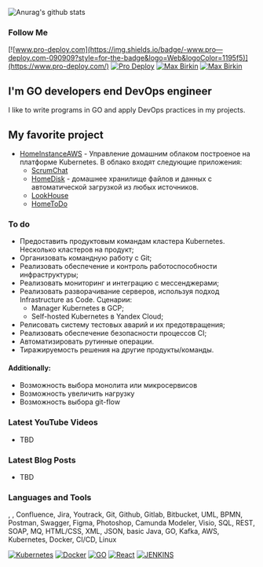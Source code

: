 ![Anurag's github stats](https://github-readme-stats.vercel.app/api?username=pro-deploy&show_icons=true&theme=tokyonight)

### Follow Me

[![www.pro-deploy.com](https://img.shields.io/badge/-www.pro—deploy.com-090909?style=for-the-badge&logo=Web&logoColor=1195f5)](https://www.pro-deploy.com/)
[![Pro Deploy](https://img.shields.io/badge/-Pro_Deploy-090909?style=for-the-badge&logo=Telegram&logoColor=27A0d9)](https://t.me/prodeploy)
[![Max Birkin](https://img.shields.io/badge/-Max_Birkin-090909?style=for-the-badge&logo=Telegram&logoColor=27A0d9)](https://t.me/birkinmax)
[![Max Birkin](https://img.shields.io/badge/-Max_Birkin-090909?style=for-the-badge&logo=Linkedin&logoColor=27A0d9)](https://www.linkedin.com/in/maxbirkin)

## I'm GO developers end DevOps engineer

I like to write programs in GO and apply DevOps practices in my projects.

## My favorite project
* [HomeInstanceAWS](https://github.com/pro-deploy/homeInstance) - Управление домашним облаком построеное на платформе Kubernetes. В облако входят следующие приложения:
  * [ScrumChat](https://github.com/pro-deploy/scrumChat)
  * [HomeDisk](https://github.com/pro-deploy/homeDisk) - домашнее хранилище файлов и данных с автоматической загрузкой из любых источников.
  * [LookHouse](https://github.com/pro-deploy/lookHouse)
  * [HomeToDo](https://github.com/pro-deploy/homeToDo)

### To do
- Предоставить продуктовым командам кластера Kubernetes. Несколько кластеров на продукт;
- Организовать командную работу с Git;
- Реализовать обеспечение и контроль работоспособности инфраструктуры;
- Реализовать мониторинг и интеграцию с мессенджерами;
- Реализовать разворачивание серверов, используя подход Infrastructure as Code. Сценарии:
  - Manager Kubernetes в GCP;
  - Self-hosted Kubernetes в Yandex Cloud;
- Релисовать систему тестовых аварий и их предотвращения;
- Реализовать обеспечение безопасности процессов CI;
- Автоматизировать рутинные операции.
- Тиражируемость решения на другие продукты/команды.

#### Additionally:
- Возможность выбора монолита или микросервисов
- Возможность увеличить нагрузку
- Возможность выбора git-flow

### Latest YouTube Videos

- TBD
 
### Latest Blog Posts

- TBD

### Languages and Tools
, , Confluence, Jira, Youtrack, Git, Github, Gitlab, Bitbucket, UML, BPMN, Postman, Swagger, Figma, Photoshop, Camunda Modeler, Visio, SQL, REST, SOAP, MQ, HTML/CSS, XML, JSON, basic Java, GO, Kafka, AWS, Kubernetes, Docker, CI/CD, Linux

[![Kubernetes](https://img.shields.io/badge/-Kubernetes-090909?style=for-the-badge&logo=Kubernetes&logoColor=346be6)](#languages-and-tools)
[![Docker](https://img.shields.io/badge/-Docker-090909?style=for-the-badge&logo=Docker&logoColor=019ac6)](#languages-and-tools)
[![GO](https://img.shields.io/badge/-GO-090909?style=for-the-badge&logo=GO&logoColor=69d8e2)](#languages-and-tools)
[![React](https://img.shields.io/badge/-React-090909?style=for-the-badge&logo=React&logoColor=61dafb)](#languages-and-tools)
[![JENKINS](https://img.shields.io/badge/-JENKINS-090909?style=for-the-badge&logo=JENKINS&logoColor=eb3a2b)](#languages-and-tools)

